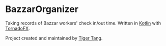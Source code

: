# BazzarOrganizer
Taking records of Bazzar workers' check in/out time. Written in [Kotlin](https://kotlinlang.org/) with [TornadoFX](https://github.com/edvin/tornadofx).

Project created and maintained by [Tiger Tang](https://github.com/TigerHix).